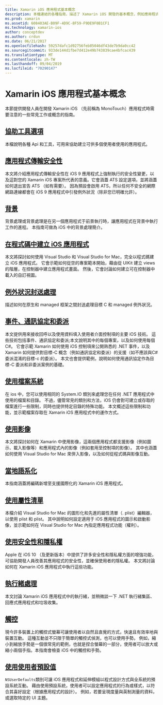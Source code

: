 ```yaml
---
title: Xamarin iOS 應用程式基本概念
description: 本檔連結的各種指南，描述了 Xamarin iOS 開發的基本概念，例如應用程式傳輸安全性、背景處理、事件和執行緒。
ms.prod: xamarin
ms.assetid: 608403AE-B09F-4D9C-8F59-F9DE9F0B1CF1
ms.technology: xamarin-ios
author: conceptdev
ms.author: crdun
ms.date: 06/21/2017
ms.openlocfilehash: 59257dafc1d92756feb85046df43de7b9da0cc42
ms.sourcegitcommit: 933de144d1fbe7d412e49b743839cae4bfcac439
ms.translationtype: MT
ms.contentlocale: zh-TW
ms.lasthandoff: 09/04/2019
ms.locfileid: "70290147"
---
```

# <a name="xamarinios-application-fundamentals"></a>Xamarin iOS 應用程式基本概念

本節提供開發人員在開發 Xamarin iOS （先前稱為 MonoTouch）應用程式時需要注意的一些常見工作或概念的指南。

## <a name="accessibilityiosapp-fundamentalsaccessibilitymd"></a>[協助工具選項](~/ios/app-fundamentals/accessibility.md)

本檔說明各種 Api 和工具，可用來協助建立可供多個使用者使用的應用程式。

## <a name="app-transport-securityiosapp-fundamentalsatsmd"></a>[應用程式傳輸安全性](~/ios/app-fundamentals/ats.md)

本文將介紹應用程式傳輸安全性在 iOS 9 應用程式上強制執行的安全性變更，以及這對您的 Xamarin iOS 專案所代表的意義。它會涵蓋 ATS 設定選項，並將涵蓋如何退出宣告 ATS （如有需要）。 因為預設會啟用 ATS，所以任何不安全的網際網路連線都會在 iOS 9 應用程式中引發例外狀況（除非您已明確允許）。

## <a name="backgroundingiosapp-fundamentalsbackgroundingindexmd"></a>[背景](~/ios/app-fundamentals/backgrounding/index.md)

背景處理或背景處理是在另一個應用程式于前景執行時，讓應用程式在背景中執行工作的進程。 本指南可做為 iOS 中的背景處理簡介。

## <a name="creating-ios-applications-in-codeiosapp-fundamentalsios-code-onlymd"></a>[在程式碼中建立 iOS 應用程式](~/ios/app-fundamentals/ios-code-only.md)

本文將探討如何使用 Visual Studio 和 Visual Studio for Mac，完全以程式碼建立 iOS 應用程式。 它會示範如何從空的專案範本開始，藉由從 UIKit 建立 views 的階層，在控制器中建立應用程式畫面。 然後，它會討論如何建立可在控制器中載入的自訂視圖。

## <a name="exception-marshalingiosplatformexception-marshalingmd"></a>[例外狀況封送處理](~/ios/platform/exception-marshaling.md)

描述如何在原生和 managed 框架之間封送處理目標 C 和 managed 例外狀況。

## <a name="events-protocols-and-delegatesiosapp-fundamentalsdelegates-protocols-and-eventsmd"></a>[事件、通訊協定和委派](~/ios/app-fundamentals/delegates-protocols-and-events.md)

本文提供用來接收回呼以及使用資料填入使用者介面控制項的主要 iOS 技術。 這些技術包括事件、通訊協定和委派;本文說明其中的每個專案，以及如何使用每個C#。 它會示範 Xamarin 如何使用 iOS 控制項來公開熟悉的 .NET 事件，以及 Xamarin 如何提供對目標-C 概念（例如通訊協定和委派）的支援（如不應該與C#委派混淆的目標-c 的委派）。 本文也會提供範例，說明如何使用通訊協定作為目標-C 委派和非委派案例的基礎。

## <a name="working-with-the-file-systemiosapp-fundamentalsfile-systemmd"></a>[使用檔案系統](~/ios/app-fundamentals/file-system.md)

在 ios 中，您可以使用相同的 System.IO 類別來處理您在任何 .NET 應用程式中使用的檔案和目錄。 不過，儘管常見的類別和方法，iOS 仍會對可建立或存取的檔案進行一些限制，同時也提供特定目錄的特殊功能。 本文概述這些限制和功能，並示範檔案存取在 Xamarin iOS 應用程式中的運作方式。

## <a name="working-with-imagesiosapp-fundamentalsimages-iconsindexmd"></a>[使用影像](~/ios/app-fundamentals/images-icons/index.md)

本文將探討如何在 Xamarin 中使用影像，這兩個應用程式都支援影像（例如圖示、載入影像等）和應用程式內的影像（例如套用至控制項的影像）。 其中也涵蓋如何使用 Visual Studio for Mac 來併入影像，以及如何從程式碼與影像互動。

## <a name="localizationiosapp-fundamentalslocalizationindexmd"></a>[當地語系化](~/ios/app-fundamentals/localization/index.md)

本指南涵蓋將編碼新增至支援國際化的 Xamarin iOS 應用程式。

## <a name="working-with-property-listsiosapp-fundamentalsindexmd"></a>[使用屬性清單](~/ios/app-fundamentals/index.md)

本檔介紹 Visual Studio for Mac 的圖形化和先進的屬性清單（. plist）編輯器，以使用 plist 和 plist。 其中說明如何設定適用于 iOS 應用程式的圖示和啟動影像，並示範如何在 Visual Studio for Mac 內指定應用程式功能（權利）。

## <a name="working-with-security-and-privacyiosapp-fundamentalssecurity-privacymd"></a>[使用安全性和隱私權](~/ios/app-fundamentals/security-privacy.md)

Apple 在 iOS 10 （及更新版本）中提供了許多安全性和隱私權方面的增強功能，可協助開發人員改善其應用程式的安全性，並確保使用者的隱私權。 本文將討論如何在 Xamarin iOS 應用程式中執行這些功能。

## <a name="threadingiosapp-fundamentalsthreadingmd"></a>[執行緒處理](~/ios/app-fundamentals/threading.md)

本文討論 Xamarin iOS 應用程式中的執行緒，並稍微談一下 .NET 執行緒集區、回應式應用程式和垃圾收集。

## <a name="touchiosapp-fundamentalstouchindexmd"></a>[觸控](~/ios/app-fundamentals/touch/index.md)

現今許多裝置上的觸控式螢幕可讓使用者以自然且直覺的方式，快速且有效率地與裝置互動。 這種互動並不只限于簡單的觸控式偵測，也可以使用手勢。 例如，縮小到縮放手勢是一個很常見的範例，也就是捏合螢幕的一部分，使用者可以放大或縮小兩個手指。本指南會檢查 iOS 中的觸控和手勢。

## <a name="working-with-user-defaultsiosapp-fundamentalsuser-defaultsmd"></a>[使用使用者預設值](~/ios/app-fundamentals/user-defaults.md)

`NSUserDefaults`類別可讓 iOS 應用程式和延伸模組以程式設計方式與全系統的預設系統互動。 藉由使用預設系統，使用者可以設定應用程式的行為或樣式，以符合其喜好設定（根據應用程式的設計）。 例如，若要呈現度量與英制測量的資料，或選取特定的 UI 主題。
